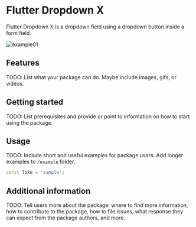 # Flutter Dropdown X

 Flutter Dropdown X is a dropdown field using a dropdown button inside a form field.

![example01](https://user-images.githubusercontent.com/63371772/133370068-36577d3c-a86b-42d9-aefb-8882785f9240.gif)

## Features

TODO: List what your package can do. Maybe include images, gifs, or videos.

## Getting started

TODO: List prerequisites and provide or point to information on how to
start using the package.

## Usage

TODO: Include short and useful examples for package users. Add longer examples
to `/example` folder. 

```dart
const like = 'sample';
```

## Additional information

TODO: Tell users more about the package: where to find more information, how to 
contribute to the package, how to file issues, what response they can expect 
from the package authors, and more.
